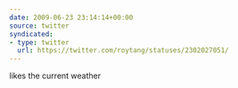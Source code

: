 ```yaml
---
date: 2009-06-23 23:14:14+00:00
source: twitter
syndicated:
- type: twitter
  url: https://twitter.com/roytang/statuses/2302027051/
---
```


likes the current weather